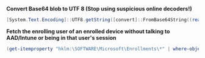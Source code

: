 **Convert Base64 blob to UTF 8 (Stop using suspicious online decoders!)**

```powershell
[System.Text.Encoding]::UTF8.getString([convert]::FromBase64String((read-host "Enter base64 blob")))
```

**Fetch the enrolling user of an enrolled device without talking to AAD/Intune or being in that user's session**
```powershell
(get-itemproperty "hklm:\SOFTWARE\Microsoft\Enrollments\*" | where-object {$_.upn -ne $null}).upn
```
